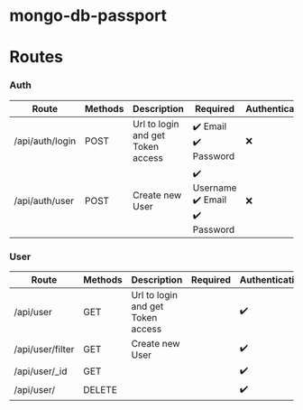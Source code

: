 # mongo-db-passport

# Routes

### Auth

| Route                 | Methods | Description                                  | Required                                                                                   | Authentication |
| --------------------- | ------- | -------------------------------------------- | --------                                                                                   |--------------  |
| <HOST>/api/auth/login | POST    | Url to login and get Token access            |  :heavy_check_mark: Email</br> :heavy_check_mark: Password                                 |:x:             |
| <HOST>/api/auth/user  | POST    | Create new User                              | :heavy_check_mark: Username <br> :heavy_check_mark: Email <br> :heavy_check_mark: Password |:x:             |

### User

| Route                  | Methods | Description                                  | Required | Authentication     |
| ---------------------- | ------- | -------------------------------------------- | -------- | ------------------ |
| <HOST>/api/user        | GET     | Url to login and get Token access            |          | :heavy_check_mark: |
| <HOST>/api/user/filter | GET     | Create new User                              |          | :heavy_check_mark: |
| <HOST>/api/user/_id    | GET     |                                              |          | :heavy_check_mark: |
| <HOST>/api/user/       | DELETE  |                                              |          | :heavy_check_mark: |
